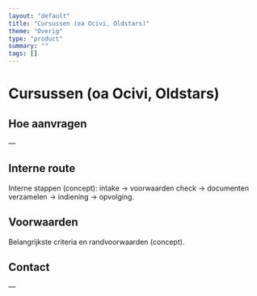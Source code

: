 ```yaml
---
layout: "default"
title: "Cursussen (oa Ocivi, Oldstars)"
theme: "Overig"
type: "product"
summary: ""
tags: []
---
```

# Cursussen (oa Ocivi, Oldstars)



## Hoe aanvragen
—

## Interne route
Interne stappen (concept): intake → voorwaarden check → documenten verzamelen → indiening → opvolging.

## Voorwaarden
Belangrijkste criteria en randvoorwaarden (concept).

## Contact
—
